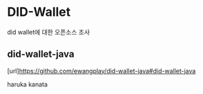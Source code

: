 # DID-Wallet
did wallet에 대한 오픈소스 조사

## did-wallet-java
[url]<https://github.com/ewangplay/did-wallet-java#did-wallet-java>

haruka kanata

